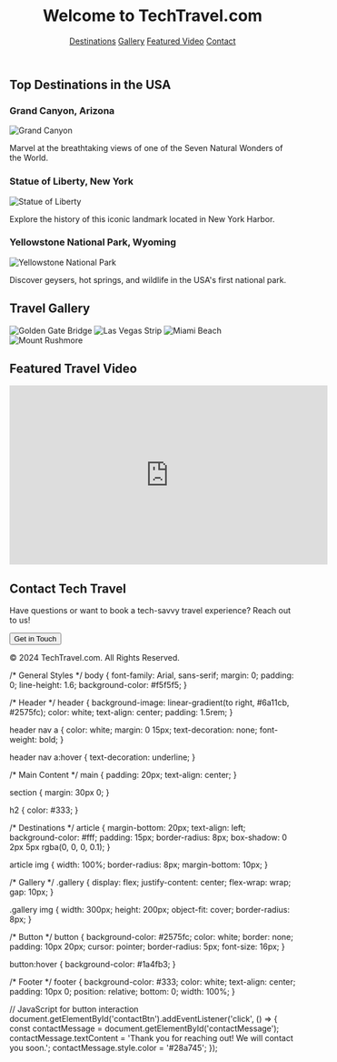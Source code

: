 <!DOCTYPE html>
<html lang="en">
<head>
    <meta charset="UTF-8">
    <meta name="viewport" content="width=device-width, initial-scale=1.0">
    <title>Tech Travel</title>
    <link rel="stylesheet" href="styles.css">
</head>
<body>
    <header>
        <h1>Welcome to TechTravel.com</h1>
        <nav>
            <a href="#destinations">Destinations</a>
            <a href="#gallery">Gallery</a>
            <a href="#video">Featured Video</a>
            <a href="#contact">Contact</a>
        </nav>
    </header>
    <main>
        <section id="destinations">
            <h2>Top Destinations in the USA</h2>
            <article>
                <h3>Grand Canyon, Arizona</h3>
                <img src="https://images.unsplash.com/photo-1504215680853-026ed2a45def?crop=entropy&cs=tinysrgb&fit=max&fm=jpg&ixid=MnwzNjUyOXwwfDF8c2VhcmNofDF8fGdyYW5kJTIwY2FueW9ufGVufDB8fHx8MTY4NjE4MzcxNQ&ixlib=rb-4.0.3&q=80&w=1080" alt="Grand Canyon">
                <p>Marvel at the breathtaking views of one of the Seven Natural Wonders of the World.</p>
            </article>
            <article>
                <h3>Statue of Liberty, New York</h3>
                <img src="https://images.unsplash.com/photo-1529220502050-f15e570c634e?crop=entropy&cs=tinysrgb&fit=max&fm=jpg&ixid=MnwzNjUyOXwwfDF8c2VhcmNofDJ8fHN0YXR1ZSUyMG9mJTIwbGliZXJ0eXxlbnwwfHx8fDE2ODYxODM3MjE&ixlib=rb-4.0.3&q=80&w=1080" alt="Statue of Liberty">
                <p>Explore the history of this iconic landmark located in New York Harbor.</p>
            </article>
            <article>
                <h3>Yellowstone National Park, Wyoming</h3>
                <img src="https://images.unsplash.com/photo-1561489287-2a017bd9365c?crop=entropy&cs=tinysrgb&fit=max&fm=jpg&ixid=MnwzNjUyOXwwfDF8c2VhcmNofDJ8fHllbGxvd3N0b25lJTIwbmF0aW9uYWwlMjBwYXJrfGVufDB8fHx8MTY4NjE4MzcyOA&ixlib=rb-4.0.3&q=80&w=1080" alt="Yellowstone National Park">
                <p>Discover geysers, hot springs, and wildlife in the USA's first national park.</p>
            </article>
        </section>
        <section id="gallery">
            <h2>Travel Gallery</h2>
            <div class="gallery">
                <img src="https://images.unsplash.com/photo-1502005229762-cf1b2da7c5d6?crop=entropy&cs=tinysrgb&fit=max&fm=jpg&ixid=MnwzNjUyOXwwfDF8c2VhcmNofDF8fEdvbGRlbiUyMEdhdGUlMjBCcmlkZ2V8ZW58MHx8fHwxNjg2MTgzNzM2&ixlib=rb-4.0.3&q=80&w=1080" alt="Golden Gate Bridge">
                <img src="https://images.unsplash.com/photo-1505682634904-d7c5dc70310f?crop=entropy&cs=tinysrgb&fit=max&fm=jpg&ixid=MnwzNjUyOXwwfDF8c2VhcmNofDV8fExhcyUyMFZlZ2FzfGVufDB8fHx8MTY4NjE4MzczOQ&ixlib=rb-4.0.3&q=80&w=1080" alt="Las Vegas Strip">
                <img src="https://images.unsplash.com/photo-1507525428034-b723cf961d3e?crop=entropy&cs=tinysrgb&fit=max&fm=jpg&ixid=MnwzNjUyOXwwfDF8c2VhcmNofDJ8fG1pYW1pJTIwYmVhY2h8ZW58MHx8fHwxNjg2MTgzNzQx&ixlib=rb-4.0.3&q=80&w=1080" alt="Miami Beach">
                <img src="https://images.unsplash.com/photo-1571501679680-de32f1e7aad4?crop=entropy&cs=tinysrgb&fit=max&fm=jpg&ixid=MnwzNjUyOXwwfDF8c2VhcmNofDF8fG1vdW50JTIwcnVzaG1vcmV8ZW58MHx8fHwxNjg2MTgzNzQ0&ixlib=rb-4.0.3&q=80&w=1080" alt="Mount Rushmore">
            </div>
        </section>
        <section id="video">
            <h2>Featured Travel Video</h2>
            <iframe width="560" height="315" src="https://www.youtube.com/embed/h4KggqdonXU" 
                title="Travel Video" frameborder="0" 
                allow="accelerometer; autoplay; clipboard-write; encrypted-media; gyroscope; picture-in-picture" 
                allowfullscreen>
            </iframe>
        </section>
        <section id="contact">
            <h2>Contact Tech Travel</h2>
            <p>Have questions or want to book a tech-savvy travel experience? Reach out to us!</p>
            <button id="contactBtn">Get in Touch</button>
            <p id="contactMessage"></p>
        </section>
    </main>
    <footer>
        <p>&copy; 2024 TechTravel.com. All Rights Reserved.</p>
    </footer>
    <script src="script.js"></script>
</body>
</html>

/* General Styles */
body {
    font-family: Arial, sans-serif;
    margin: 0;
    padding: 0;
    line-height: 1.6;
    background-color: #f5f5f5;
}

/* Header */
header {
    background-image: linear-gradient(to right, #6a11cb, #2575fc);
    color: white;
    text-align: center;
    padding: 1.5rem;
}

header nav a {
    color: white;
    margin: 0 15px;
    text-decoration: none;
    font-weight: bold;
}

header nav a:hover {
    text-decoration: underline;
}

/* Main Content */
main {
    padding: 20px;
    text-align: center;
}

section {
    margin: 30px 0;
}

h2 {
    color: #333;
}

/* Destinations */
article {
    margin-bottom: 20px;
    text-align: left;
    background-color: #fff;
    padding: 15px;
    border-radius: 8px;
    box-shadow: 0 2px 5px rgba(0, 0, 0, 0.1);
}

article img {
    width: 100%;
    border-radius: 8px;
    margin-bottom: 10px;
}

/* Gallery */
.gallery {
    display: flex;
    justify-content: center;
    flex-wrap: wrap;
    gap: 10px;
}

.gallery img {
    width: 300px;
    height: 200px;
    object-fit: cover;
    border-radius: 8px;
}

/* Button */
button {
    background-color: #2575fc;
    color: white;
    border: none;
    padding: 10px 20px;
    cursor: pointer;
    border-radius: 5px;
    font-size: 16px;
}

button:hover {
    background-color: #1a4fb3;
}

/* Footer */
footer {
    background-color: #333;
    color: white;
    text-align: center;
    padding: 10px 0;
    position: relative;
    bottom: 0;
    width: 100%;
}

// JavaScript for button interaction
document.getElementById('contactBtn').addEventListener('click', () => {
    const contactMessage = document.getElementById('contactMessage');
    contactMessage.textContent = 'Thank you for reaching out! We will contact you soon.';
    contactMessage.style.color = '#28a745';
});
